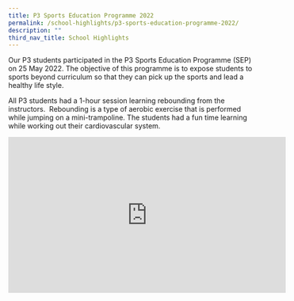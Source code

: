 ```yaml
---
title: P3 Sports Education Programme 2022
permalink: /school-highlights/p3-sports-education-programme-2022/
description: ""
third_nav_title: School Highlights
---
```

Our P3 students participated in the P3 Sports Education Programme (SEP) on 25 May 2022. The objective of this programme is to expose students to sports beyond curriculum so that they can pick up the sports and lead a healthy life style.


All P3 students had a 1-hour session learning rebounding from the instructors.  Rebounding is a type of aerobic exercise that is performed while jumping on a mini-trampoline. The students had a fun time learning while working out their cardiovascular system.

<iframe width="560" height="315" src="https://www.youtube.com/embed/uJwTUf8GPgg" title="YouTube video player" frameborder="0" allow="accelerometer; autoplay; clipboard-write; encrypted-media; gyroscope; picture-in-picture; web-share" allowfullscreen></iframe>
